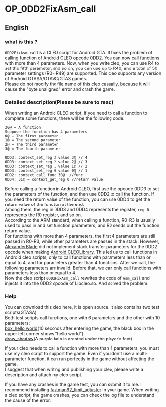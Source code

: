 # OP_0DD2FixAsm_call  
## English  
### what is this ?  
`0DD2FixAsm_call`is a CLEO script for Android GTA. It fixes the problem of calling function of Android CLEO opcode 0DD2. You can now call functions with more than 4 parameters. Now, when you write cleo, you can use R4 to set the fifth parameter, and so on, you can use up to R49, and a total of 50 parameter settings (R0--R49) are supported.
This cleo supports any version of Android GTASA/GTAVC/GTA3 games.  
Please do not modify the file name of this cleo casually, because it will cause the "byte unaligned" error and crash the game.


### Detailed description(Please be sure to read)
When writing an Android CLEO script, if you need to call a function to complete some functions, there will be the following code:

    30@ = A function
    Suppose the function has 4 parameters
    0@ = The first parameter
    1@ = The second parameter
    2@ = The third parameter
    3@ = The fourth parameter

    0DD3: context_set_reg 3 value 3@ // 4
    0DD3: context_set_reg 2 value 2@ // 3
    0DD3: context_set_reg 1 value 1@ // 2
    0DD3: context_set_reg 0 value 0@ // 1
    0DD2: context_call_func 30@  //func
    0DD4: 31@ = context_get_reg 0 //return value
Before calling a function in Android CLEO, first use the opcode 0DD3 to set the parameters of the function, and then use 0DD2 to call the function. If you need the return value of the function, you can use 0DD4 to get the return value of the function at the end.  
Among them, the reg in 0DD3 and 0DD4 represents the register, `reg 0` represents the R0 register, and so on.  
According to the ARM standard, when calling a function, R0-R3 is usually used to pass in and set function parameters, and R0 sends out the function return value.  
For functions with more than 4 parameters, the first 4 parameters are still passed in R0-R3, while other parameters are passed in the stack.
However, [AlexanderBlade](https://gtaforums.com/profile/182287-alexander-blade/) did not implement stack transfer parameters for the 0DD2 opcode when making [Android CLEOLibrary](https://gtaforums.com/topic/663125-android-cleo-android/). This led us to call functions in Android cleo scripts, only to call functions with parameters less than or equal to 4, and for parameters greater than 4 functions. After we call, the following parameters are invalid. Before that, we can only call functions with parameters less than or equal to 4.  
Now the cleo script `0DD2FixAsm_call` rewrites the code of `Asm_call` and injects it into the 0DD2 opcode of Libcleo.so. And solved the problem.

### Help
You can download this cleo here, it is open source.
It also contains two test scripts(GTASA)    
Both test scripts call functions, one with 6 parameters and the other with 10 parameters:      
[box_hello world](https://github.com/XMDS/OP_0DD2FixAsm_call/blob/master/source/Test%20script/box_hello%20world.txt)(10 seconds after entering the game, the black box in the upper left corner shows "hello world")  
[draw_shadow](https://github.com/XMDS/OP_0DD2FixAsm_call/blob/master/source/Test%20script/draw_shadow.txt)(A purple halo is created under the player’s feet)  

If your cleo needs to call a function with more than 4 parameters, you must use my cleo script to support the game. Even if you don't use a multi-parameter function, it can run perfectly in the game without affecting the game.  
I suggest that when writing and publishing your cleo, please write a description and attach my cleo script.  

If you have any crashes in the game test, you can submit it to me.
I recommend installing [fastman92_limit_adjuster](https://gtaforums.com/topic/733982-fastman92-limit-adjuster/) in your game. When writing a cleo script, the game crashes, you can check the log file to understand the cause of the error.
